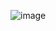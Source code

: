 ![image](https://github.com/MachariaEmilio/developer/assets/132134982/0f320f5f-2fae-40f9-9c7b-94fcd3fb87f0)
